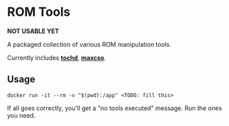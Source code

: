 # ROM Tools

**NOT USABLE YET**

A packaged collection of various ROM manipulation tools.

Currently includes **[tochd][td]**, **[maxcso][cso]**.

## Usage

```
docker run -it --rm -v "$(pwd):/app" <TODO: fill this>
```

If all goes correctly, you'll get a "no tools executed" message. Run the ones you need.

[td]:  https://github.com/thingsiplay/tochd
[cso]: https://github.com/unknownbrackets/maxcso
